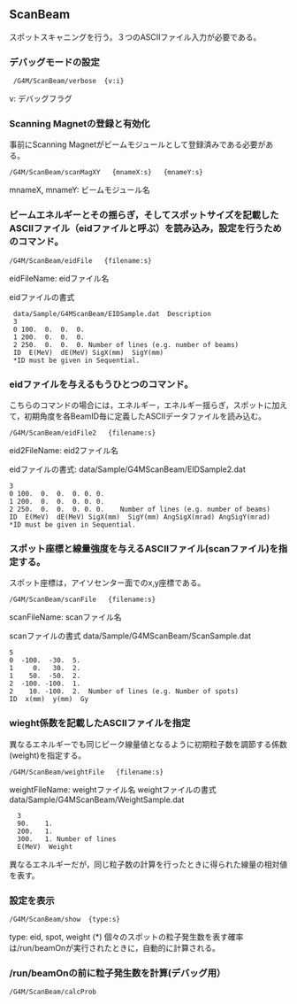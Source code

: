 ## ScanBeam
スポットスキャニングを行う。３つのASCIIファイル入力が必要である。

### デバッグモードの設定
```
 /G4M/ScanBeam/verbose  {v:i}
```
  v:  デバッグフラグ

### Scanning Magnetの登録と有効化
事前にScanning Magnetがビームモジュールとして登録済みである必要がある。
```
/G4M/ScanBeam/scanMagXY   {mnameX:s}   {mnameY:s}
```			 
 mnameX, mnameY:  ビームモジュール名

### ビームエネルギーとその揺らぎ，そしてスポットサイズを記載したASCIIファイル（eidファイルと呼ぶ）を読み込み，設定を行うためのコマンド。
```
/G4M/ScanBeam/eidFile   {filename:s}
```
 eidFileName:  eidファイル名

 eidファイルの書式
```text
 data/Sample/G4MScanBeam/EIDSample.dat	Description
 3
 0 100.  0.  0.  0.
 1 200.  0.  0.  0.
 2 250.  0.  0.  0.	Number of lines (e.g. number of beams)
 ID  E(MeV)  dE(MeV) SigX(mm)  SigY(mm)
 *ID must be given in Sequential.
```

### eidファイルを与えるもうひとつのコマンド。
こちらのコマンドの場合には，エネルギー，エネルギー揺らぎ，スポットに加えて，初期角度を各BeamID毎に定義したASCIIデータファイルを読み込む。
```
/G4M/ScanBeam/eidFile2   {filename:s}
```
 eid2FileName:  eid2ファイル名

eidファイルの書式:
data/Sample/G4MScanBeam/EIDSample2.dat
```
3
0 100.  0.  0.  0. 0. 0.
1 200.  0.  0.  0. 0. 0.
2 250.  0.  0.  0. 0. 0.	Number of lines (e.g. number of beams)
ID  E(MeV)  dE(MeV) SigX(mm)  SigY(mm) AngSigX(mrad) AngSigY(mrad)
*ID must be given in Sequential.
```

### スポット座標と線量強度を与えるASCIIファイル(scanファイル)を指定する。
スポット座標は，アイソセンター面でのx,y座標である。
```
/G4M/ScanBeam/scanFile   {filename:s}
```
 scanFileName:  scanファイル名

scanファイルの書式
data/Sample/G4MScanBeam/ScanSample.dat
```text
5
0  -100.  -30.  5.
1     0.   30.  2.
1    50.  -50.  2.
2  -100. -100.  1.
2    10. -100.  2.	Number of lines (e.g. Number of spots)
ID  x(mm)  y(mm)  Gy
```

### wieght係数を記載したASCIIファイルを指定
異なるエネルギーでも同じピーク線量値となるように初期粒子数を調節する係数(weight)を指定する。
```
/G4M/ScanBeam/weightFile   {filename:s}
```
 weightFileName:  weightファイル名
 weightファイルの書式
 data/Sample/G4MScanBeam/WeightSample.dat
```text 
  3
  90.    1.
  200.   1.
  300.   1.	Number of lines
  E(MeV)  Weight
```
  異なるエネルギーだが，同じ粒子数の計算を行ったときに得られた線量の相対値を表す。

### 設定を表示
```
/G4M/ScanBeam/show  {type:s}
```
type: eid,  spot,  weight
(*) 個々のスポットの粒子発生数を表す確率は/run/beamOnが実行されたときに，自動的に計算される。

### /run/beamOnの前に粒子発生数を計算(デバッグ用）
```
/G4M/ScanBeam/calcProb
```

